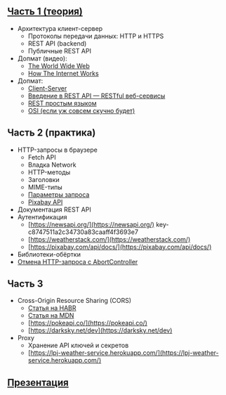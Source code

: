 ## [Часть 1 (теория)](https://docs.google.com/presentation/d/1YK1DogtkPz0zTo313uAeuvvNh1vFfbStCD-g39jGd5M/edit?usp=sharing)

- Архитектура клиент-сервер
  - Протоколы передачи данных: HTTP и HTTPS
  - REST API (backend)
  - Публичные REST API
- Допмат (видео):
  - [The World Wide Web](https://youtu.be/guvsH5OFizE?list=PL8dPuuaLjXtNlUrzyH5r6jN9ulIgZBpdo)
  - [How The Internet Works](https://www.youtube.com/playlist?list=PLzdnOPI1iJNfMRZm5DDxco3UdsFegvuB7)
- Допмат:
  - [Client-Server](https://habr.com/ru/post/495698/)
  - [Введение в REST API — RESTful веб-сервисы](https://habr.com/ru/post/483202/)
  - [REST простым языком](https://medium.com/@andr.ivas12/rest-%D0%BF%D1%80%D0%BE%D1%81%D1%82%D1%8B%D0%BC-%D1%8F%D0%B7%D1%8B%D0%BA%D0%BE%D0%BC-90a0bca0bc78)
  - [OSI (если уж совсем скучно будет)](https://ru.wikipedia.org/wiki/%D0%A1%D0%B5%D1%82%D0%B5%D0%B2%D0%B0%D1%8F_%D0%BC%D0%BE%D0%B4%D0%B5%D0%BB%D1%8C_OSI)

## Часть 2 (практика)

- HTTP-запросы в браузере
  - Fetch API
  - Владка Network
  - HTTP-методы
  - Заголовки
  - MIME-типы
  - [Параметры запроса](https://pixabay.com/api/docs/)
  - [Pixabay API](https://pixabay.com/api/docs/#api_search_images)
- Документация REST API
- Аутентификация
  - [https://newsapi.org/](https://newsapi.org/) key-c8747511a2c34730a83caaff4f3693e7
  - [https://weatherstack.com/](https://weatherstack.com/)
  - [https://pixabay.com/api/docs/](https://pixabay.com/api/docs/)
- Библиотеки-обёртки
- [Отмена HTTP-запроса с AbortController](https://davidwalsh.name/javascript-promise-tricks)

## Часть 3

- Cross-Origin Resource Sharing (CORS)
  - [Статья на HABR](https://habr.com/ru/company/macloud/blog/553826/)
  - [Статья на MDN](https://developer.mozilla.org/uk/docs/Web/HTTP/CORS)
  - [https://pokeapi.co/](https://pokeapi.co/)
  - [https://darksky.net/dev](https://darksky.net/dev)
- Proxy
  - Хранение API ключей и секретов
  - [https://lpj-weather-service.herokuapp.com/](https://lpj-weather-service.herokuapp.com/)

## [Презентация](https://drive.google.com/file/d/1KcDIQuyn2IBwESAjg96hH-nniozG3L3W/view?usp=sharing)